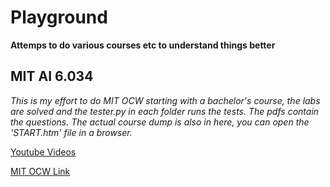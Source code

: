 # Playground

**Attemps to do various courses etc to understand things better**

## MIT AI 6.034

*This is my effort to do MIT OCW starting with a bachelor's course, the labs are solved and the tester.py in each folder runs the tests. The pdfs contain the questions. The actual course dump is also in here, you can open the 'START.htm' file in a browser.*

[Youtube Videos](https://www.youtube.com/playlist?list=PLUl4u3cNGP63gFHB6xb-kVBiQHYe_4hSi)

[MIT OCW Link](https://ocw.mit.edu/courses/electrical-engineering-and-computer-science/6-034-artificial-intelligence-fall-2010/index.htm)

